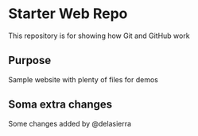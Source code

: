 # Starter Web Repo

This repository is for showing how Git and GitHub work

## Purpose

Sample website with plenty of files for demos

## Soma extra changes

Some changes added by @delasierra
